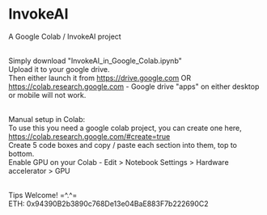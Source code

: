 # InvokeAI
A Google Colab / InvokeAI project <br><br>

Simply download "InvokeAI_in_Google_Colab.ipynb"<br>
Upload it to your google drive.<br>
Then either launch it from https://drive.google.com OR https://colab.research.google.com - Google drive "apps" on either desktop or mobile will not work. <br><br>

Manual setup in Colab:<br>
To use this you need a google colab project, you can create one here, https://colab.research.google.com/#create=true <br>
Create 5 code boxes and copy / paste each section into them, top to bottom. <br>
Enable GPU on your Colab - Edit > Notebook Settings > Hardware accelerator > GPU <br><br>

Tips Welcome! =^.^= <br>
ETH: 0x94390B2b3890c768De13e04BaE883F7b222690C2
